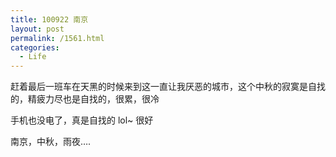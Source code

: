 ```yaml
---
title: 100922 南京
layout: post
permalink: /1561.html
categories:
  - Life
---
```

赶着最后一班车在天黑的时候来到这一直让我厌恶的城市，这个中秋的寂寞是自找的，精疲力尽也是自找的，很累，很冷

手机也没电了，真是自找的 lol~ 很好

南京，中秋，雨夜&#8230;.